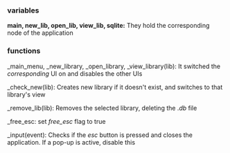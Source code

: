 ### variables
**main, new_lib, open_lib, view_lib, sqlite:**
They hold the corresponding node of the application


### functions
\_main_menu, \_new_library, \_open_library, \_view_library(lib): 
It switched the *corresponding* UI on and disables the other UIs

\_check_new(lib):
Creates new library if it doesn't exist, and switches to that library's view

\_remove_lib(lib):
Removes the selected library, deleting the .*db* file

\_free_esc:
set *free_esc* flag to true

\_input(event):
Checks if the *esc* button is pressed and closes the application. If a pop-up is active, disable this